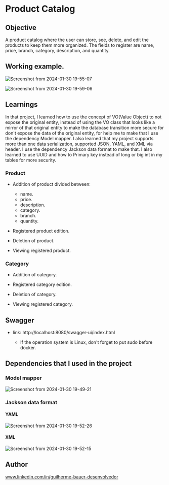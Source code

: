 # Product Catalog                                      
                   
## Objective              
A product catalog where the user can store, see, delete, and edit the products to keep them more organized. The fields to register are name, price, branch, category, description, and quantity.

## Working example.        

![Screenshot from 2024-01-30 19-55-07](https://github.com/GuilhermeBauer16/Product-Catalog/assets/123701893/c4d0917c-3584-461c-a740-5db62acf529f)

![Screenshot from 2024-01-30 19-59-06](https://github.com/GuilhermeBauer16/Product-Catalog/assets/123701893/c7068a67-0dfe-479f-abf2-c6c8f37c8d8c)    



## Learnings 

In that project, I learned how to use the concept of VO(Value Object) to not expose the original entity, instead of using the VO class that looks like a mirror of that original entity to make the database transition more secure for don't expose the data of the original entity, for help me to make that I use the dependency Model mapper. I also learned that my project supports more than one data serialization, supported JSON, YAML, and XML via header. I use the dependency Jackson data format to make that. I also learned to use UUID and how to Primary key instead of long or big int in my tables for more security.


### Product
* Addition of product divided between:    
  * name.
  * price.
  * description.
  * category.
  * branch.
  * quantity.
   
* Registered product edition.     
  
* Deletion of product.

* Viewing registered product.

 ### Category

* Addition of category.   
  
  
* Registered category edition.     
  
* Deletion of category.

* Viewing registered category.

## Swagger
* link: http://localhost:8080/swagger-ui/index.html

 
  * If the operation system is Linux, don't forget to put sudo before docker.

## Dependencies that I used in the project

### Model mapper

![Screenshot from 2024-01-30 19-49-21](https://github.com/GuilhermeBauer16/Product-Catalog/assets/123701893/eacda546-b024-4f92-86a2-5ea858b71e92)

### Jackson data format

#### YAML
![Screenshot from 2024-01-30 19-52-26](https://github.com/GuilhermeBauer16/Product-Catalog/assets/123701893/f2226aa7-c35f-44b4-8278-cfefa2fc5eb1)

#### XML

![Screenshot from 2024-01-30 19-52-15](https://github.com/GuilhermeBauer16/Product-Catalog/assets/123701893/5978a008-95bb-4d23-afd5-2fa8f3da820d)

## Author
 www.linkedin.com/in/guilherme-bauer-desenvolvedor






